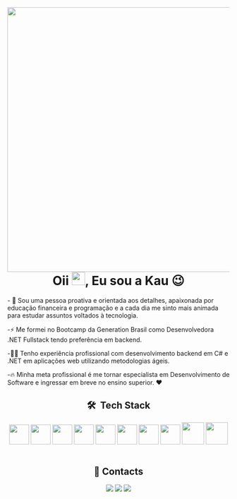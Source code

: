 <img align="right" height="600em" src="https://raw.githubusercontent.com/gist/kaufariax/1cd47183518dc32f0a3c23c911a585d0/raw/23d8e6b2067fec0fcd57d289078c72c3219acc67/githubcard.svg"/>
<h1 align="center">Oii <img src="https://raw.githubusercontent.com/kaueMarques/kaueMarques/master/hi.gif" height="30px">, Eu sou a Kau 😉 </h1>

<div align="left">
<p>- 🌱 Sou uma pessoa proativa e orientada aos detalhes, apaixonada por educação financeira e programação e a cada dia me sinto mais animada para estudar assuntos voltados à tecnologia. </p>
 <p>-⚡ Me formei no Bootcamp da Generation Brasil como Desenvolvedora .NET Fullstack tendo preferência em backend.</p>
 <p> -👨‍💻 Tenho experiência profissional com desenvolvimento backend em C# e .NET em aplicações web utilizando metodologias ágeis.</p>
 <p> -🔥  Minha meta profissional é me tornar especialista em Desenvolvimento de Software e ingressar em breve no ensino superior. ❤</p>
</div>
  
  <div style="display: inline_block" align="center"/>
  
  ## 🛠 &nbsp;Tech Stack
    
<img src="https://cdn.jsdelivr.net/gh/devicons/devicon/icons/csharp/csharp-original.svg" width=45px/>
<img src="https://cdn.jsdelivr.net/gh/devicons/devicon/icons/dotnetcore/dotnetcore-original.svg" width=45px/>
<img src="https://cdn.jsdelivr.net/gh/devicons/devicon/icons/microsoftsqlserver/microsoftsqlserver-plain-wordmark.svg" width=45px/>
<img src="https://cdn.jsdelivr.net/gh/devicons/devicon/icons/postgresql/postgresql-original.svg" width=45px/>
<img src="https://cdn.jsdelivr.net/gh/devicons/devicon/icons/visualstudio/visualstudio-plain.svg" width=45px/>
<img src="https://cdn.jsdelivr.net/gh/devicons/devicon/icons/vscode/vscode-original.svg" width=45px/>
<img src="https://cdn.jsdelivr.net/gh/devicons/devicon/icons/git/git-original.svg" width=45px/>
<img src="https://cdn.jsdelivr.net/gh/devicons/devicon/icons/bitbucket/bitbucket-original-wordmark.svg" width=45px/>
<img src="https://cdn.jsdelivr.net/gh/devicons/devicon/icons/docker/docker-original.svg" width=50px/>
<img src="https://cdn.jsdelivr.net/gh/devicons/devicon/icons/amazonwebservices/amazonwebservices-original-wordmark.svg"  width=50px/>

    
</div>

  <div align="center">
  
  <br/>
  
  ## 📱 Contacts
   
  <a href="https://instagram.com/kaufariax" target="_blank"><img src="https://img.shields.io/badge/-Instagram-%23E4405F?style=for-the-badge&logo=instagram&logoColor=white" target="_blank"></a>
  <a href="https://api.whatsapp.com/send?phone=5511980844655&text=Ol%C3%A1!%20" target="_blank" alt="WhatsApp">
  <img src="https://img.shields.io/badge/WhatsApp-25D366?style=for-the-badge&logo=whatsapp&logoColor=white" target="_blank"/></a>
  <a href="https://www.linkedin.com/in/kauane-farias/" target="_blank"><img src="https://img.shields.io/badge/-LinkedIn-%230077B5?style=for-the-badge&logo=linkedin&logoColor=white" target="_blank"></a>
    
 
  </div>  
    
    
    
